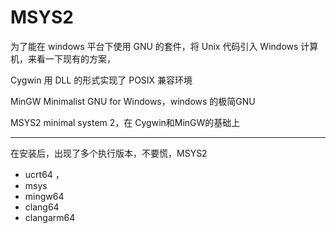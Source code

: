 # MSYS2


为了能在 windows 平台下使用 GNU 的套件，将 Unix 代码引入 Windows 计算机，来看一下现有的方案，

Cygwin 用 DLL 的形式实现了 POSIX 兼容环境

MinGW Minimalist GNU for Windows，windows 的极简GNU

MSYS2 minimal system 2，在 Cygwin和MinGW的基础上


---

在安装后，出现了多个执行版本，不要慌，MSYS2
- ucrt64 ，
- msys 
- mingw64 
- clang64 
- clangarm64

